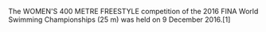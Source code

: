 The WOMEN'S 400 METRE FREESTYLE competition of the 2016 FINA World Swimming Championships (25 m) was held on 9 December 2016.[1]
